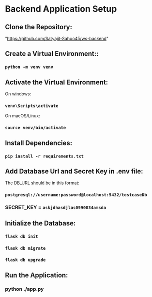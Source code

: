 # Backend Application Setup

## Clone the Repository:

"https://github.com/Satyajit-Sahoo45/ws-backend"

## Create a Virtual Environment::

### `python -m venv venv`

## Activate the Virtual Environment:

On windows:

### `venv\Scripts\activate`

On macOS/Linux:

### `source venv/bin/activate`

## Install Dependencies:

### `pip install -r requirements.txt`

## Add Database Url and Secret Key in .env file:

The DB_URL should be in this format:

### `postgresql://username:password@localhost:5432/testcaseDb`
### SECRET_KEY = `askjdhasdjlas0990834amsda`

## Initialize the Database:

### `flask db init`

### `flask db migrate`

### `flask db upgrade`

## Run the Application:

### python ./app.py
